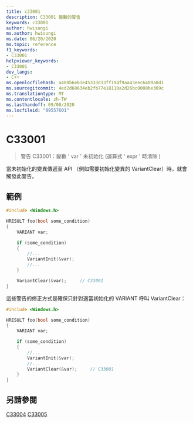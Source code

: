 ```yaml
---
title: c33001
description: C33001 變數的警告
keywords: c33001
author: hwisungi
ms.author: hwisungi
ms.date: 06/20/2020
ms.topic: reference
f1_keywords:
- C33001
helpviewer_keywords:
- C33001
dev_langs:
- C++
ms.openlocfilehash: a480b6eb1e45333d33ff194f9aa43eec6400a0d1
ms.sourcegitcommit: 4ed2d68634eb2fb77e18110a2d26bc0008be369c
ms.translationtype: MT
ms.contentlocale: zh-TW
ms.lasthandoff: 09/08/2020
ms.locfileid: "89557601"
---
```

# <a name="c33001"></a>C33001

> 警告 C33001：變數 ' var ' 未初始化 (運算式 ' expr ' 時清除 ) 

當未初始化的變異傳遞至 API （例如需要初始化變異的 VariantClear）時，就會觸發此警告。

## <a name="example"></a>範例

```cpp
#include <Windows.h>

HRESULT foo(bool some_condition)
{
    VARIANT var;

    if (some_condition)
    {
        //...
        VariantInit(&var);
        //...
    }

    VariantClear(&var);     // C33001
}
```

這些警告的修正方式是確保只針對適當初始化的 VARIANT 呼叫 VariantClear：
```cpp
#include <Windows.h>

HRESULT foo(bool some_condition)
{
    VARIANT var;

    if (some_condition)
    {
        //...
        VariantInit(&var);
        //...
        VariantClear(&var);     // C33001
    }
}
```
## <a name="see-also"></a>另請參閱

[C33004](/cpp/code-quality/c33004) 
[C33005](/cpp/code-quality/c33005)
